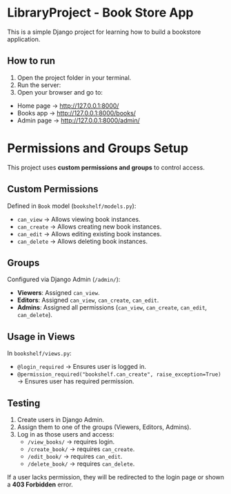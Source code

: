 # LibraryProject - Book Store App

This is a simple Django project for learning how to build a bookstore application.

## How to run
1. Open the project folder in your terminal.
2. Run the server:
3. Open your browser and go to:
- Home page → http://127.0.0.1:8000/
- Books app → http://127.0.0.1:8000/books/
- Admin page → http://127.0.0.1:8000/admin/


# Permissions and Groups Setup

This project uses **custom permissions and groups** to control access.

## Custom Permissions
Defined in `Book` model (`bookshelf/models.py`):

- `can_view` → Allows viewing book instances.
- `can_create` → Allows creating new book instances.
- `can_edit` → Allows editing existing book instances.
- `can_delete` → Allows deleting book instances.

## Groups
Configured via Django Admin (`/admin/`):

- **Viewers**: Assigned `can_view`.
- **Editors**: Assigned `can_view`, `can_create`, `can_edit`.
- **Admins**: Assigned all permissions (`can_view`, `can_create`, `can_edit`, `can_delete`).

## Usage in Views
In `bookshelf/views.py`:
- `@login_required` → Ensures user is logged in.
- `@permission_required("bookshelf.can_create", raise_exception=True)` → Ensures user has required permission.

## Testing
1. Create users in Django Admin.
2. Assign them to one of the groups (Viewers, Editors, Admins).
3. Log in as those users and access:
   - `/view_books/` → requires login.
   - `/create_book/` → requires `can_create`.
   - `/edit_book/` → requires `can_edit`.
   - `/delete_book/` → requires `can_delete`.

If a user lacks permission, they will be redirected to the login page or shown a **403 Forbidden** error.
